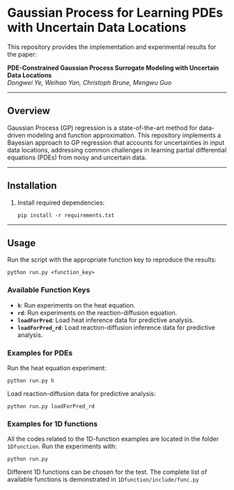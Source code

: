 # **Gaussian Process for Learning PDEs with Uncertain Data Locations**

This repository provides the implementation and experimental results for the paper:

**PDE-Constrained Gaussian Process Surrogate Modeling with Uncertain Data Locations**  
*Dongwei Ye, Weihao Yan, Christoph Brune, Mengwu Guo*

---

## **Overview**

Gaussian Process (GP) regression is a state-of-the-art method for data-driven modeling and function approximation. This repository implements a Bayesian approach to GP regression that accounts for uncertainties in input data locations, addressing common challenges in learning partial differential equations (PDEs) from noisy and uncertain data. 

---

## **Installation**

1. Install required dependencies:
    ```
    pip install -r requirements.txt
    ```
---

## **Usage**

Run the script with the appropriate function key to reproduce the results:

```
python run.py <function_key>
```

### **Available Function Keys**
- **`h`**: Run experiments on the heat equation.
- **`rd`**: Run experiments on the reaction-diffusion equation.
- **`loadForPred`**: Load heat inference data for predictive analysis.
- **`loadForPred_rd`**: Load reaction-diffusion inference data for predictive analysis.

### **Examples for PDEs**

Run the heat equation experiment:
```
python run.py h
```

Load reaction-diffusion data for predictive analysis:
```
python run.py loadForPred_rd
```

### **Examples for 1D functions**
All the codes related to the 1D-function examples are located in the folder `1Dfunction`. Run the experiments with:
```
python run.py
```
Different 1D functions can be chosen for the test. The complete list of available functions is demonstrated in `1Dfunction/include/func.py`


